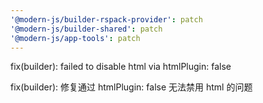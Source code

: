 ```yaml
---
'@modern-js/builder-rspack-provider': patch
'@modern-js/builder-shared': patch
'@modern-js/app-tools': patch
---
```


fix(builder): failed to disable html via htmlPlugin: false

fix(builder): 修复通过 htmlPlugin: false 无法禁用 html 的问题
